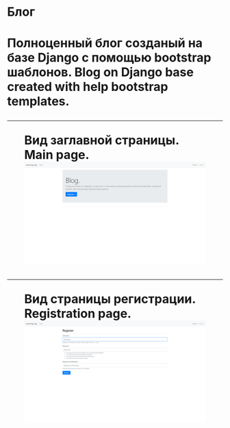 <h1>Блог<h1>

Полноценный блог созданый на базе Django с помощью bootstrap шаблонов.
Blog on Django base created with help bootstrap templates.<hr/>
<figure>
<figcaption>
Вид заглавной страницы.
Main page.
</figcaption>
<img src = 'intro1.png'>
</figure><hr/>
<figure>
<figcaption>
Вид страницы регистрации.
Registration page.
</figcaption>
<img src = 'intro2.png'>
</figure>
